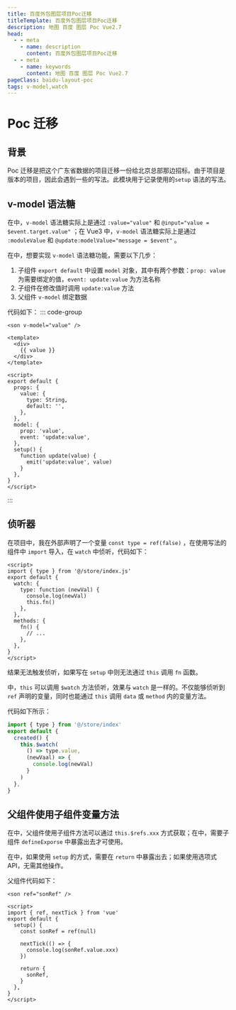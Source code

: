 ```yaml
---
title: 百度外包图层项目Poc迁移
titleTemplate: 百度外包图层项目Poc迁移
description: 地图 百度 图层 Poc Vue2.7
head:
  - - meta
    - name: description
      content: 百度外包图层项目Poc迁移
  - - meta
    - name: keywords
      content: 地图 百度 图层 Poc Vue2.7
pageClass: baidu-layout-poc
tags: v-model,watch
---
```


# Poc 迁移

## 背景

Poc 迁移是把这个广东省数据的项目迁移一份给北京总部那边招标。由于项目是<word text="Vue2.7"/>版本的项目，因此会遇到一些<word text="Vue2.7"/>的写法。此模块用于记录使用<word text="Vue2.7"/>的`setup` 语法的写法。

## v-model 语法糖

在<word text="Vue2"/>中，`v-model` 语法糖实际上是通过 `:value="value"` 和 `@input="value = $event.target.value"` ；在 Vue3 中，`v-model` 语法糖实际上是通过 `:moduleValue` 和 `@update:modelValue="message = $event"` 。

在<word text="Vue2.7"/>中，想要实现 `v-model` 语法糖功能，需要以下几步：

1. 子组件 `export default` 中设置 `model` 对象，其中有两个参数：`prop: value` 为需要绑定的值，`event: update:value` 为方法名称
2. 子组件在修改值时调用 `update:value` 方法
3. 父组件 `v-model` 绑定数据

代码如下：
::: code-group

```vue [父组件.vue]
<son v-model="value" />
```

```vue [子组件.vue]
<template>
  <div>
    {{ value }}
  </div>
</template>

<script>
export default {
  props: {
    value: {
      type: String,
      default: '',
    },
  },
  model: {
    prop: 'value',
    event: 'update:value',
  },
  setup() {
    function update(value) {
      emit('update:value', value)
    }
  },
}
</script>
```

:::

## 侦听器

在项目中，我在外部声明了一个变量 `const type = ref(false)` ，在使用<word text="Vue2"/>写法的组件中 `import` 导入，在 `watch` 中侦听，代码如下：

```vue
<script>
import { type } from '@/store/index.js'
export default {
  watch: {
    type: function (newVal) {
      console.log(newVal)
      this.fn()
    },
  },
  methods: {
    fn() {
      // ...
    },
  },
}
</script>
```

结果无法触发侦听，如果写在 `setup` 中则无法通过 `this` 调用 `fn` 函数。

<word text="Vue2.7"/>中，`this` 可以调用 `$watch` 方法侦听，效果与 `watch` 是一样的。不仅能够侦听到 `ref` 声明的变量，同时也能通过 `this` 调用 `data` 或 `method` 内的变量方法。

代码如下所示：

```js
import { type } from '@/store/index'
export default {
  created() {
    this.$watch(
      () => type.value,
      (newVaal) => {
        console.log(newVal)
      }
    )
  },
}
```

## 父组件使用子组件变量方法

在<word text="Vue2"/>中，父组件使用子组件方法可以通过 `this.$refs.xxx` 方式获取；在<word text="Vue3"/>中，需要子组件 `defineExporse` 中暴露出去才可使用。

在<word text="Vue2.7"/>中，如果使用 `setup` 的方式，需要在 `return` 中暴露出去；如果使用选项式 API，无需其他操作。

父组件代码如下：

```vue
<son ref="sonRef" />

<script>
import { ref, nextTick } from 'vue'
export default {
  setup() {
    const sonRef = ref(null)

    nextTick(() => {
      console.log(sonRef.value.xxx)
    })

    return {
      sonRef,
    }
  },
}
</script>
```
